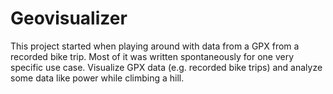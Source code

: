 # Geovisualizer
This project started when playing around with data from a GPX from a recorded bike trip.
Most of it was written spontaneously for one very specific use case.
Visualize GPX data (e.g. recorded bike trips) and analyze some data like power while climbing a hill.
